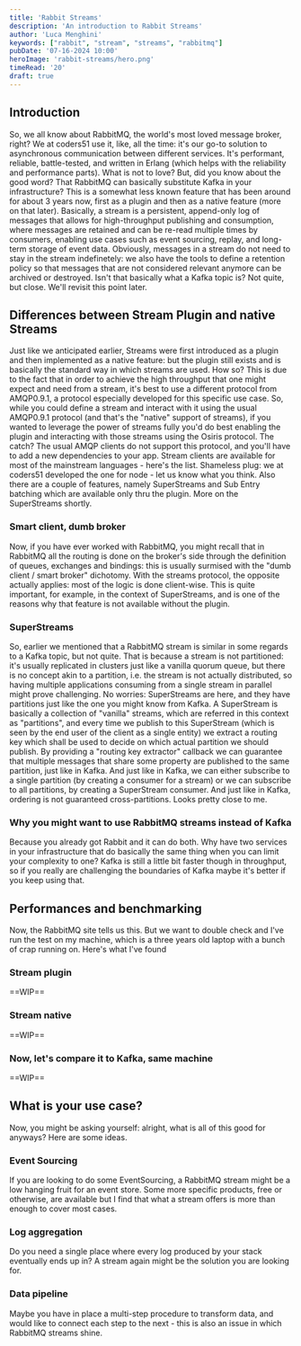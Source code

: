 ```yaml
---
title: 'Rabbit Streams'
description: 'An introduction to Rabbit Streams'
author: 'Luca Menghini'
keywords: ["rabbit", "stream", "streams", "rabbitmq"]
pubDate: '07-16-2024 10:00'
heroImage: 'rabbit-streams/hero.png'
timeRead: '20'
draft: true
---
```


## Introduction
So, we all know about RabbitMQ, the world's most loved message broker, right? We at coders51 use it, like, all the time: it's our go-to solution to asynchronous communication between different services. It's performant, reliable, battle-tested, and written in Erlang (which helps with the reliability and performance parts). What is not to love?
But, did you know about the good word? That RabbitMQ can basically substitute Kafka in your infrastructure?
This is a somewhat less known feature that has been around for about 3 years now, first as a plugin and then as a native feature (more on that later).
Basically, a stream is a persistent, append-only log of messages that allows for high-throughput publishing and consumption, where messages are retained and can be re-read multiple times by consumers, enabling use cases such as event sourcing, replay, and long-term storage of event data. Obviously, messages in a stream do not need to stay in the stream indefinetely: we also have the tools to define a retention policy so that messages that are not considered relevant anymore can be archived or destroyed.
Isn't that basically what a Kafka topic is? Not quite, but close. We'll revisit this point later.

## Differences between Stream Plugin and native Streams
Just like we anticipated earlier, Streams were first introduced as a plugin and then implemented as a native feature: but the plugin still exists and is basically the standard way in which streams are used. How so? 
This is due to the fact that in order to achieve the high throughput that one might expect and need from a stream, it's best to use a different protocol from AMQP0.9.1, a protocol especially developed for this specific use case.
So, while you could define a stream and interact with it using the usual AMQP0.9.1 protocol (and that's the "native" support of streams), if you wanted to leverage the power of streams fully you'd do best enabling the plugin and interacting with those streams using the Osiris protocol.
The catch? The usual AMQP clients do not support this protocol, and you'll have to add a new dependencies to your app. Stream clients are available for most of the mainstream languages - here's the list. Shameless plug: we at coders51 developed the one for node - let us know what you think.
Also there are a couple of features, namely SuperStreams and Sub Entry batching which are available only thru the plugin. More on the SuperStreams shortly.

### Smart client, dumb broker
Now, if you have ever worked with RabbitMQ, you might recall that in RabbitMQ all the routing is done on the broker's side through the definition of queues, exchanges and bindings: this is usually surmised with the "dumb client / smart broker" dichotomy. With the streams protocol, the opposite actually applies: most of the logic is done client-wise. This is quite important, for example, in the context of SuperStreams, and is one of the reasons why that feature is not available without the plugin.

### SuperStreams
So, earlier we mentioned that a RabbitMQ stream is similar in some regards to a Kafka topic, but not quite. That is because a stream is not partitioned: it's usually replicated in clusters just like a vanilla quorum queue, but there is no concept akin to a partition, i.e. the stream is not actually distributed, so having multiple applications consuming from a single stream in parallel might prove challenging.
No worries: SuperStreams are here, and they have partitions just like the one you might know from Kafka. 
A SuperStream is basically a collection of "vanilla" streams, which are referred in this context as "partitions", and every time we publish to this SuperStream (which is seen by the end user of the client as a single entity) we extract a routing key which shall be used to decide on which actual partition we should publish. By providing a "routing key extractor" callback we can guarantee that multiple messages that share some property are published to the same partition, just like in Kafka. And just like in Kafka, we can either subscribe to a single partition (by creating a consumer for a stream) or we can subscribe to all partitions, by creating a SuperStream consumer. And just like in Kafka, ordering is not guaranteed cross-partitions. Looks pretty close to me.

### Why you might want to use RabbitMQ streams instead of Kafka
Because you already got Rabbit and it can do both. Why have two services in your infrastructure that do basically the same thing when you can limit your complexity to one?
Kafka is still a little bit faster though in throughput, so if you really are challenging the boundaries of Kafka maybe it's better if you keep using that.

## Performances and benchmarking
Now, the RabbitMQ site tells us this. 
But we want to double check and I've run the test on my machine, which is a three years old laptop with a bunch of crap running on.
Here's what I've found

### Stream plugin
==WIP==

### Stream native
==WIP==

### Now, let's compare it to Kafka, same machine
==WIP==

## What is your use case?
Now, you might be asking yourself: alright, what is all of this good for anyways? Here are some ideas.

### Event Sourcing
If you are looking to do some EventSourcing, a RabbitMQ stream might be a low hanging fruit for an event store. Some more specific products, free or otherwise, are available but I find that what a stream offers is more than enough to cover most cases.

### Log aggregation
Do you need a single place where every log produced by your stack eventually ends up in? A stream again might be the solution you are looking for.

### Data pipeline
Maybe you have in place a multi-step procedure to transform data, and would like to connect each step to the next - this is also an issue in which RabbitMQ streams shine.



